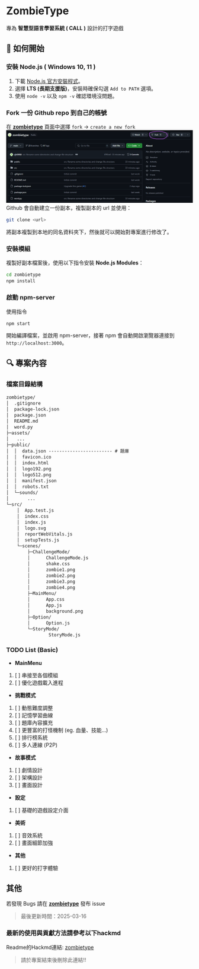 # ZombieType

專為 **智慧型語言學習系統 ( CALL )** 設計的打字遊戲

## :rocket: 如何開始
### 安裝 Node.js ( Windows 10, 11 )

1. 下載 [Node.js 官方安裝程式](https://nodejs.org/en)。
2. 選擇 **LTS (長期支援版)**，安裝時確保勾選 `Add to PATH` 選項。
3. 使用 `node -v` 以及 `npm -v` 確認環境沒問題。

### Fork 一份 Github repo 到自己的帳號
在 [**zombietype**](https://github.com/PeiLingMa/zombietype.git) 頁面中選擇 `fork` -> `create a new fork`
![image](assets/example_fork.png)
Github 會自動建立一份副本，複製副本的 url 並使用：
```bash
git clone <url>
```
將副本複製到本地的同名資料夾下，然後就可以開始對專案進行修改了。

### 安裝模組
複製好副本檔案後，使用以下指令安裝 **Node.js Modules**：
```bash
cd zombietype
npm install
```
### 啟動 npm-server
使用指令
```
npm start
```
開始編譯檔案，並啟用 npm-server，接著 npm 會自動開啟瀏覽器連接到 `http://localhost:3000`。

## :mag: 專案內容

### 檔案目錄結構
```
zombietype/
│  .gitignore
│  package-lock.json
│  package.json
│  README.md
│  word.py
├─assets/
│   ...
├─public/
│  │  data.json ------------------------ # 題庫
│  │  favicon.ico
│  │  index.html
│  │  logo192.png
│  │  logo512.png
│  │  manifest.json
│  │  robots.txt
│  └─sounds/
│       ...
└─src/
    │  App.test.js
    │  index.css
    │  index.js
    │  logo.svg
    │  reportWebVitals.js
    │  setupTests.js
    └─scenes/
        ├─ChallengeMode/
        │      ChallengeMode.js
        │      shake.css
        │      zombie1.png
        │      zombie2.png
        │      zombie3.png
        │      zombie4.png
        ├─MainMenu/
        │      App.css
        │      App.js
        │      background.png
        ├─Option/
        │      Option.js
        └─StoryMode/
                StoryMode.js
```
### TODO List (Basic)
- **MainMenu**
1. [ ] 串接至各個模組
2. [ ] 優化遊戲載入進程
- **挑戰模式**
1. [ ] 動態難度調整
2. [ ] 記憶學習曲線
3. [ ] 題庫內容擴充
4. [ ] 更豐富的打怪機制 (eg. 血量、技能...)
5. [ ] 排行榜系統
6. [ ] 多人連線 (P2P)
- **故事模式**
1. [ ] 劇情設計
2. [ ] 架構設計
3. [ ] 畫面設計
- **設定**
1. [ ] 基礎的遊戲設定介面
- **美術**
1. [ ] 音效系統
2. [ ] 畫面細節加強
- **其他**
1. [ ] 更好的打字體驗

## 其他
若發現 Bugs 請在 [**zombietype**](https://github.com/PeiLingMa/zombietype/issues) 發布 issue
> 最後更新時間：2025-03-16

### 最新的使用與貢獻方法請參考以下hackmd
Readme的Hackmd連結: [zombietype](https://hackmd.io/@dnbfdhn/S18xXUBnJe/edit)
> 請於專案結束後刪除此連結!!